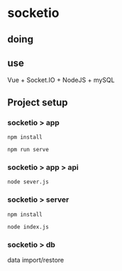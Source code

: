 # socketio

## doing

## use
Vue + Socket.IO + NodeJS + mySQL 

## Project setup
### socketio > app
```
npm install
```
```
npm run serve
```

### socketio > app > api
```
node sever.js
```

### socketio > server
```
npm install
```
```
node index.js
```

### socketio > db
data import/restore

